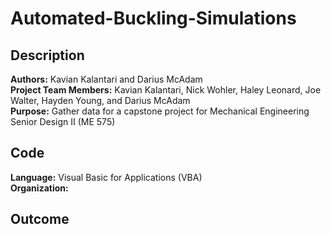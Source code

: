 # Automated-Buckling-Simulations

## Description
**Authors:** Kavian Kalantari and Darius McAdam  
**Project Team Members:** Kavian Kalantari, Nick Wohler, Haley Leonard, Joe Walter, Hayden Young, and Darius McAdam  
**Purpose:** Gather data for a capstone project for Mechanical Engineering Senior Design II (ME 575)  

## Code
**Language:** Visual Basic for Applications (VBA)  
**Organization:**  

## Outcome
